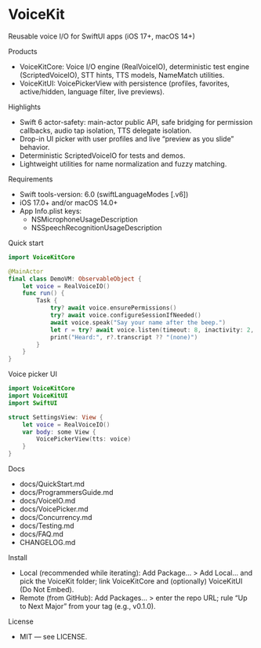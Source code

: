 # VoiceKit

Reusable voice I/O for SwiftUI apps (iOS 17+, macOS 14+)

Products
- VoiceKitCore: Voice I/O engine (RealVoiceIO), deterministic test engine (ScriptedVoiceIO), STT hints, TTS models, NameMatch utilities.
- VoiceKitUI: VoicePickerView with persistence (profiles, favorites, active/hidden, language filter, live previews).

Highlights
- Swift 6 actor-safety: main-actor public API, safe bridging for permission callbacks, audio tap isolation, TTS delegate isolation.
- Drop-in UI picker with user profiles and live “preview as you slide” behavior.
- Deterministic ScriptedVoiceIO for tests and demos.
- Lightweight utilities for name normalization and fuzzy matching.

Requirements
- Swift tools-version: 6.0 (swiftLanguageModes [.v6])
- iOS 17.0+ and/or macOS 14.0+
- App Info.plist keys:
  - NSMicrophoneUsageDescription
  - NSSpeechRecognitionUsageDescription

Quick start
```swift
import VoiceKitCore

@MainActor
final class DemoVM: ObservableObject {
    let voice = RealVoiceIO()
    func run() {
        Task {
            try? await voice.ensurePermissions()
            try? await voice.configureSessionIfNeeded()
            await voice.speak("Say your name after the beep.")
            let r = try? await voice.listen(timeout: 8, inactivity: 2, record: true)
            print("Heard:", r?.transcript ?? "(none)")
        }
    }
}
```

Voice picker UI
```swift
import VoiceKitCore
import VoiceKitUI
import SwiftUI

struct SettingsView: View {
    let voice = RealVoiceIO()
    var body: some View {
        VoicePickerView(tts: voice)
    }
}
```

Docs
- docs/QuickStart.md
- docs/ProgrammersGuide.md
- docs/VoiceIO.md
- docs/VoicePicker.md
- docs/Concurrency.md
- docs/Testing.md
- docs/FAQ.md
- CHANGELOG.md

Install
- Local (recommended while iterating): Add Package… > Add Local… and pick the VoiceKit folder; link VoiceKitCore and (optionally) VoiceKitUI (Do Not Embed).
- Remote (from GitHub): Add Packages… > enter the repo URL; rule “Up to Next Major” from your tag (e.g., v0.1.0).

License
- MIT — see LICENSE.
